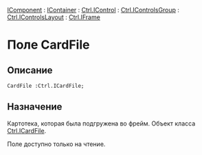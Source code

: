 ﻿---
Link: .Ctrl.IFrame.@CardFile
---

[IComponent](topic:Com.Custom.ComClasses.IComponent.Default) :
[IContainer](topic:Com.Custom.ComClasses.IContainer.Default) :
[Ctrl.IControl](topic:Com.Custom.ComClasses.Ctrl.IControl.Default) :
[Ctrl.IControlsGroup](topic:Com.Custom.ComClasses.Ctrl.IControlsGroup.Default) :
[Ctrl.IControlsLayout](topic:Com.Custom.ComClasses.Ctrl.IControlsLayout.Default) :
[Ctrl.IFrame](Default)

# Поле CardFile

## Описание

    CardFile :Ctrl.ICardFile;

## Назначение

Картотека, которая была подгружена во фрейм. Объект класса [Ctrl.ICardFile](topic:.Custom.ComClasses.Ctrl.ICardFile.Default).

Поле доступно только на чтение.